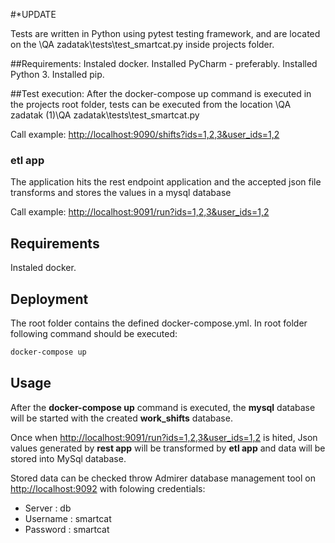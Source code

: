 #*UPDATE

Tests are written in Python using pytest testing framework, and are located on the \\QA zadatak\tests\test_smartcat.py inside projects folder.

##Requirements:
Instaled docker.
Installed PyCharm - preferably.
Installed Python 3.
Installed pip.

##Test execution:
After the docker-compose up command is executed in the projects root folder, tests can be executed from the location \\QA zadatak (1)\QA zadatak\tests\test_smartcat.py




Call example: [http://localhost:9090/shifts?ids=1,2,3&user_ids=1,2](http://localhost:9090/shifts?ids=1,2,3&user_ids=1,2)

### etl app

The application hits the rest endpoint application and the accepted json file transforms and stores the values ​​in a mysql database

Call example: [http://localhost:9091/run?ids=1,2,3&user_ids=1,2](http://localhost:9091/run?ids=1,2,3&user_ids=1,2)

## Requirements

Instaled docker.

## Deployment

The root folder contains the defined docker-compose.yml. In root folder following command should be executed:

```bash
docker-compose up
```

## Usage

After the **docker-compose up** command is executed, the **mysql** database will be started with the created **work_shifts** database. 

Once when [http://localhost:9091/run?ids=1,2,3&user_ids=1,2](http://localhost:9091/run?ids=1,2,3&user_ids=1,2) is hited, Json values generated by **rest app** will be transformed by **etl app** and data will be stored into MySql database.

Stored data can be checked throw Admirer database management tool on [http://localhost:9092](http://localhost:9092) with folowing credentials:

* Server : db
* Username : smartcat
* Password : smartcat
